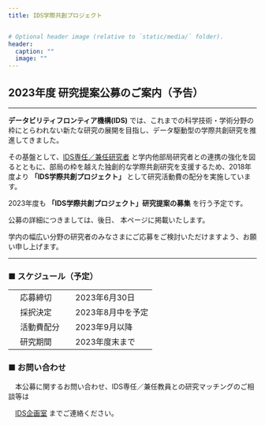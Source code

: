 ```yaml
---
title: IDS学際共創プロジェクト


# Optional header image (relative to `static/media/` folder).
header:
  caption: ""
  image: ""
---
```



## 2023年度 研究提案公募のご案内（予告）
---
**データビリティフロンティア機構(IDS)** では、これまでの科学技術・学術分野の枠にとらわれない新たな研究の展開を目指し、データ駆動型の学際共創研究を推進してきました。

その基盤として、[IDS専任／兼任研究者](../people) と学内他部局研究者との連携の強化を図るとともに、部局の枠を越えた独創的な学際共創研究を支援するため、2018年度より **「IDS学際共創プロジェクト」** として研究活動費の配分を実施しています。

2023年度も **「IDS学際共創プロジェクト」研究提案の募集** を行う予定です。 

公募の詳細につきましては、後日、 本ページに掲載いたします。 

学内の幅広い分野の研究者のみなさまにご応募をご検討いただけますよう、お願い申し上げます。

---
   
### ■ スケジュール（予定）
<table style="text-indent:1em;">
  <tr>
    <td>応募締切</td>
    <td>2023年6月30日</td>
  </tr>
  <tr>
    <td>採択決定</td>
    <td>2023年8月中を予定</td>
  </tr>
  <tr>
    <td>活動費配分</td>
    <td>2023年9月以降</td>
  </tr>
  <tr>
    <td>研究期間</td>
    <td>2023年度末まで</td>
  </tr>
</table>

### ■ お問い合わせ
<div style="text-indent:1em;">
本公募に関するお問い合わせ、IDS専任／兼任教員との研究マッチングのご相談等は

 [IDS企画室](mailto:contact@ids.osaka-u.ac.jp) までご連絡ください。
</div>

